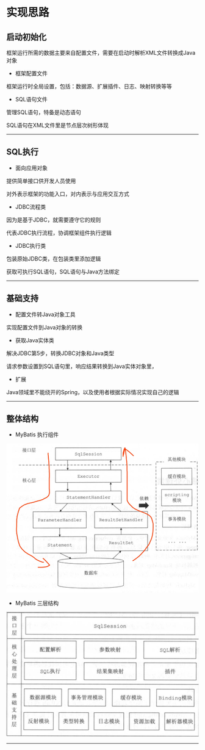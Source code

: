 #   实现思路

##  启动初始化

框架运行所需的数据主要来自配置文件，需要在启动时解析XML文件转换成Java对象

-   框架配置文件

框架运行时全局设置，包括：数据源、扩展插件、日志、映射转换等等

-   SQL语句文件

管理SQL语句，特备是动态语句

SQL语句在XML文件里是节点层次树形体现

----

##  SQL执行

-   面向应用对象

提供简单接口供开发人员使用

对外表示框架的功能入口，对内表示与应用交互方式

-   JDBC流程类

因为是基于JDBC，就需要遵守它的规则

代表JDBC执行流程，协调框架组件执行逻辑

-   JDBC执行类

包装原始JDBC类，在包装类里添加逻辑

获取可执行SQL语句，SQL语句与Java方法绑定

----

##  基础支持

-   配置文件转Java对象工具

实现配置文件到Java对象的转换

-   获取Java实体类

解决JDBC第5步，转换JDBC对象和Java类型

请求参数设置到SQL语句里，响应结果转换到Java实体对象里，

-   扩展

Java领域里不能绕开的Spring，以及使用者根据实际情况实现自己的逻辑

----

##  整体结构

- MyBatis 执行组件

![mybatis来来回回](../images/mybatis来来回回.png)

- MyBatis 三层结构

![mybatis三层结构](../images/mybatis三层组件.png)

----